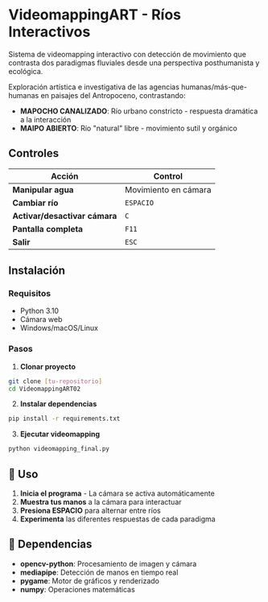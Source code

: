 # VideomappingART - Ríos Interactivos

Sistema de videomapping interactivo con detección de movimiento que contrasta dos paradigmas fluviales desde una perspectiva posthumanista y ecológica.

Exploración artística e investigativa de las agencias humanas/más-que-humanas en paisajes del Antropoceno, contrastando:

- **MAPOCHO CANALIZADO**: Río urbano constricto - respuesta dramática a la interacción
- **MAIPO ABIERTO**: Río "natural" libre - movimiento sutil y orgánico

## Controles

| Acción | Control |
|--------|---------|
| **Manipular agua** | Movimiento en cámara |
| **Cambiar río** | `ESPACIO` |
| **Activar/desactivar cámara** | `C` |
| **Pantalla completa** | `F11` |
| **Salir** | `ESC` |

## Instalación

### Requisitos
- Python 3.10
- Cámara web
- Windows/macOS/Linux

### Pasos

1. **Clonar proyecto**
```bash
git clone [tu-repositorio]
cd VideomappingART02
```

2. **Instalar dependencias**
```bash
pip install -r requirements.txt
```

3. **Ejecutar videomapping**
```bash
python videomapping_final.py
```

## 🎥 Uso

1. **Inicia el programa** - La cámara se activa automáticamente
2. **Muestra tus manos** a la cámara para interactuar
3. **Presiona ESPACIO** para alternar entre ríos
4. **Experimenta** las diferentes respuestas de cada paradigma

## 🔧 Dependencias

- **opencv-python**: Procesamiento de imagen y cámara
- **mediapipe**: Detección de manos en tiempo real
- **pygame**: Motor de gráficos y renderizado
- **numpy**: Operaciones matemáticas
